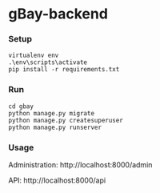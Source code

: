 gBay-backend
============

### Setup

    virtualenv env
    .\env\scripts\activate
    pip install -r requirements.txt
    
### Run

    cd gbay
    python manage.py migrate
    python manage.py createsuperuser
    python manage.py runserver

### Usage

Administration: http://localhost:8000/admin

API: http://localhost:8000/api
